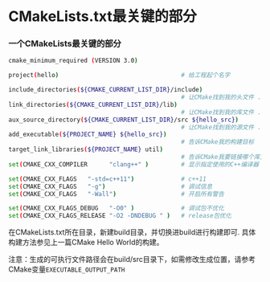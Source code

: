 # CMakeLists.txt最关键的部分

### **一个CMakeLists最关键的部分**

```bash
cmake_minimum_required (VERSION 3.0)

project(hello)                                  # 给工程起个名字

include_directories(${CMAKE_CURRENT_LIST_DIR}/include)
                                                # 让CMake找到我的头文件 .h
link_directories(${CMAKE_CURRENT_LIST_DIR}/lib)
                                                # 让CMake找到我的库文件 .lib
aux_source_directory(${CMAKE_CURRENT_LIST_DIR}/src ${hello_src})
                                                # 让CMake找到我的源文件 .cc
add_executable(${PROJECT_NAME} ${hello_src})
                                                # 告诉CMake我的构建目标
target_link_libraries(${PROJECT_NAME} util)
                                                # 告诉CMake我要链接哪个库文件
set(CMAKE_CXX_COMPILER      "clang++" )         # 显示指定使用的C++编译器

set(CMAKE_CXX_FLAGS   "-std=c++11")             # c++11
set(CMAKE_CXX_FLAGS   "-g")                     # 调试信息
set(CMAKE_CXX_FLAGS   "-Wall")                  # 开启所有警告

set(CMAKE_CXX_FLAGS_DEBUG   "-O0" )             # 调试包不优化
set(CMAKE_CXX_FLAGS_RELEASE "-O2 -DNDEBUG " )   # release包优化
```

在CMakeLists.txt所在目录，新建build目录，并切换进build进行构建即可. 具体构建方法参见上一篇CMake Hello World的构建。

注意：生成的可执行文件路径会在build/src目录下，如需修改生成位置，请参考CMake变量`EXECUTABLE_OUTPUT_PATH`

